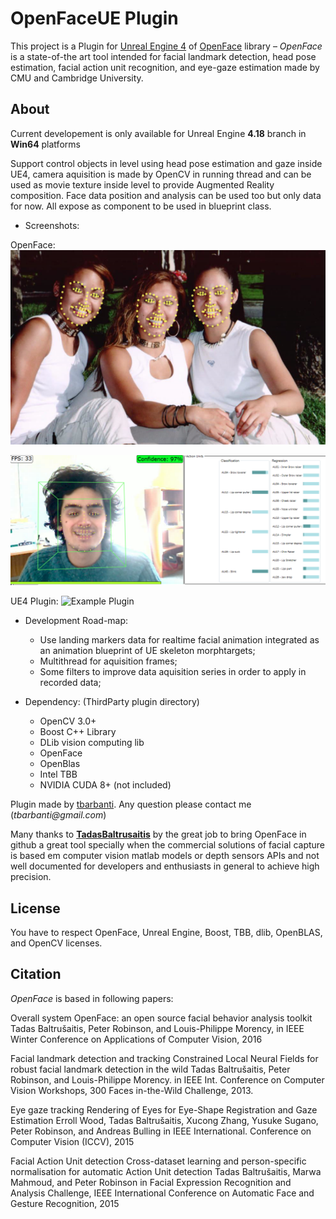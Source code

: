 # OpenFaceUE Plugin
This project is a Plugin for [Unreal Engine 4](https://github.com/EpicGames) of [OpenFace](https://github.com/TadasBaltrusaitis/OpenFace) library – _OpenFace_ is a state-of-the art tool intended for facial landmark detection, head pose estimation, facial action unit recognition, and eye-gaze estimation made by CMU and Cambridge University.



## About

Current developement is only available for Unreal Engine **4.18** branch in **Win64** platforms

Support control objects in level using head pose estimation and gaze inside UE4, camera aquisition is made by OpenCV in running thread and can be used as movie texture inside level to provide Augmented Reality composition. Face data position and analysis can be used too but only data for now. All expose as component to be used in blueprint class.

* Screenshots:

OpenFace:
![Example 1](https://github.com/TadasBaltrusaitis/OpenFace/raw/master/imgs/multi_face_img.png)

![Example 2](https://github.com/TadasBaltrusaitis/OpenFace/raw/master/imgs/au_sample.png)

UE4 Plugin:
![Example Plugin](https://github.com/tbarbanti/OpenFaceUE/raw/master/img/Screenshot_20180113-041047.png)

* Development Road-map:
     - Use landing markers data for realtime facial animation integrated as an animation blueprint of UE skeleton morphtargets;
     - Multithread for aquisition frames;
     - Some filters to improve data aquisition series in order to apply in recorded data; 
  
 * Dependency: (ThirdParty plugin directory)
     - OpenCV 3.0+
     - Boost C++ Library
     - DLib vision computing lib
     - OpenFace
     - OpenBlas
     - Intel TBB
     - NVIDIA CUDA 8+ (not included)


Plugin made by [tbarbanti](https://github.com/tbarbanti). Any question please contact me (_tbarbanti@gmail.com_)

Many thanks to [**TadasBaltrusaitis**](https://github.com/TadasBaltrusaitis) by the great job to bring OpenFace in github a great tool specially when the commercial solutions of facial capture is based em computer vision matlab models or depth sensors APIs and not well documented for developers and enthusiasts in general to achieve high precision.


## License

You have to respect OpenFace, Unreal Engine, Boost, TBB, dlib, OpenBLAS, and OpenCV licenses.


## Citation

_OpenFace_ is based in following papers:

Overall system
OpenFace: an open source facial behavior analysis toolkit Tadas Baltrušaitis, Peter Robinson, and Louis-Philippe Morency, in IEEE Winter Conference on Applications of Computer Vision, 2016

Facial landmark detection and tracking
Constrained Local Neural Fields for robust facial landmark detection in the wild Tadas Baltrušaitis, Peter Robinson, and Louis-Philippe Morency. in IEEE Int. Conference on Computer Vision Workshops, 300 Faces in-the-Wild Challenge, 2013.

Eye gaze tracking
Rendering of Eyes for Eye-Shape Registration and Gaze Estimation Erroll Wood, Tadas Baltrušaitis, Xucong Zhang, Yusuke Sugano, Peter Robinson, and Andreas Bulling in IEEE International. Conference on Computer Vision (ICCV), 2015

Facial Action Unit detection
Cross-dataset learning and person-specific normalisation for automatic Action Unit detection Tadas Baltrušaitis, Marwa Mahmoud, and Peter Robinson in Facial Expression Recognition and Analysis Challenge, IEEE International Conference on Automatic Face and Gesture Recognition, 2015


